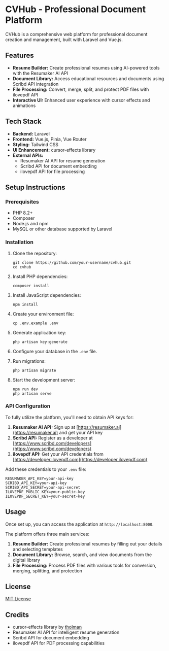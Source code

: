 # CVHub - Professional Document Platform

CVHub is a comprehensive web platform for professional document creation and management, built with Laravel and Vue.js.

## Features

- **Resume Builder:** Create professional resumes using AI-powered tools with the Resumaker AI API
- **Document Library:** Access educational resources and documents using Scribd API integration
- **File Processing:** Convert, merge, split, and protect PDF files with ilovepdf API
- **Interactive UI:** Enhanced user experience with cursor effects and animations

## Tech Stack

- **Backend:** Laravel
- **Frontend:** Vue.js, Pinia, Vue Router
- **Styling:** Tailwind CSS
- **UI Enhancement:** cursor-effects library
- **External APIs:**
  - Resumaker AI API for resume generation
  - Scribd API for document embedding
  - ilovepdf API for file processing

## Setup Instructions

### Prerequisites

- PHP 8.2+
- Composer
- Node.js and npm
- MySQL or other database supported by Laravel

### Installation

1. Clone the repository:
   ```
   git clone https://github.com/your-username/cvhub.git
   cd cvhub
   ```

2. Install PHP dependencies:
   ```
   composer install
   ```

3. Install JavaScript dependencies:
   ```
   npm install
   ```

4. Create your environment file:
   ```
   cp .env.example .env
   ```

5. Generate application key:
   ```
   php artisan key:generate
   ```

6. Configure your database in the `.env` file.

7. Run migrations:
   ```
   php artisan migrate
   ```

8. Start the development server:
   ```
   npm run dev
   php artisan serve
   ```

### API Configuration

To fully utilize the platform, you'll need to obtain API keys for:

1. **Resumaker AI API:** Sign up at [https://resumaker.ai](https://resumaker.ai) and get your API key
2. **Scribd API:** Register as a developer at [https://www.scribd.com/developers](https://www.scribd.com/developers)
3. **ilovepdf API:** Get your API credentials from [https://developer.ilovepdf.com](https://developer.ilovepdf.com)

Add these credentials to your `.env` file:

```
RESUMAKER_API_KEY=your-api-key
SCRIBD_API_KEY=your-api-key
SCRIBD_API_SECRET=your-api-secret
ILOVEPDF_PUBLIC_KEY=your-public-key
ILOVEPDF_SECRET_KEY=your-secret-key
```

## Usage

Once set up, you can access the application at `http://localhost:8000`. 

The platform offers three main services:
1. **Resume Builder:** Create professional resumes by filling out your details and selecting templates
2. **Document Library:** Browse, search, and view documents from the digital library
3. **File Processing:** Process PDF files with various tools for conversion, merging, splitting, and protection

## License

[MIT License](LICENSE)

## Credits

- cursor-effects library by [tholman](https://github.com/tholman/cursor-effects)
- Resumaker AI API for intelligent resume generation
- Scribd API for document embedding
- ilovepdf API for PDF processing capabilities
